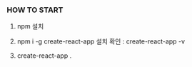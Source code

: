 ### HOW TO START
1. npm 설치

2. npm i -g create-react-app
설치 확인 : create-react-app -v

3. create-react-app .